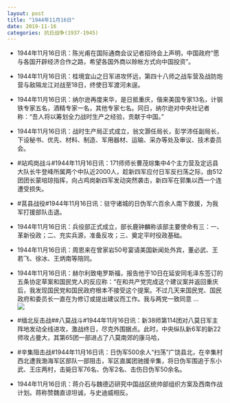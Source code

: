 ```yaml
---
layout: post
title: "1944年11月16日"
date: 2019-11-16
categories: 抗日战争(1937-1945)
---
```


<meta name="referrer" content="no-referrer" />

- 1944年11月16日讯：陈光甫在国际通商会议记者招待会上声明，中国政府“愿与各国开辟经济合作之路，希望各国外商以赊帐方式向中国投资”。 

- 1944年11月16日讯：桂境宜山之日军进攻怀远，第四十八师之战车营及战防炮营与敌隔龙江对战至18日，终使日军渡河未逞。 

- 1944年11月16日讯：纳尔逊再度来华，是日抵重庆，偕来美国专家13名，计钢铁专家五名，酒精专家一名，其他专家七名。同日，纳尔逊对中央社记者称：“吾人将以筹划全力战时生产之经验，贡献于中国。” 

- 1944年11月16日讯：战时生产局正式成立，翁文灏任局长，彭学沛任副局长，下设秘书、优先、材料、制造、军用器材、运输、采办等处及审议、技术委员会。 

- #站鸡岗战斗#1944年11月16日讯：171师师长曹茂琮集中4个主力营及定远县大队长牛登峰所属两个中队近2000人，趁新四军应付日军反扫荡之际，由512团团长蒙培琼指挥，向占鸡岗新四军发动突然袭击，新四军在郭集以西一个连遭受损失。 

- #莒县战役#1944年11月16日讯：驻守诸城的日伪军六百余人南下救援，为我军打援部队击退。 

- 1944年11月16日讯：兵役部正式成立，部长鹿钟麟称该部主要使命有三：一、革新役政；二、充实兵源，准备反攻；三、奠定平时役政基础。 

- 1944年11月16日讯：周恩来在曾家岩50号宴请美国新闻处外宾，董必武、王若飞、徐冰、王炳南等陪同。 

- 1944年11月16日讯：赫尔利致电罗斯福，报告他于10日在延安同毛泽东签订的五条协定草案和国民党人的反应称：“在和共产党完成这个建议案并返回重庆后，我发现国民党和国民政府根本不接受这个提案。不过几天来国民党、国民政府和委员长一直在为修订或提出建议而工作。我与两党一致同意 ... <br/><img src="https://wx1.sinaimg.cn/large/aca367d8ly1g8zp6cg998j20c80ok0tb.jpg" />

- #缅北反击战##八莫战斗#1944年11月16日讯：新38师第114团对八莫日军主阵地发动全线进攻，激战终日，尽克外围据点。此时，中央纵队新6军的新22师攻占曼大，其第65团一部进占了八莫南郊的康马哈， 

- #辛集阻击战#1944年11月16日讯：日伪军500余人“扫荡”广饶县北，在辛集村西北遭我渤海军区部队一部阻击，军区直属团驰援辛集，将日伪军围追于东小武、王庄两村，击毙日军76名、伪军2名、击伤日伪军50余名。 

- 1944年11月16日讯：蒋介石与魏德迈研究中国战区统帅部组织方案及西南作战计划。蒋称赞魏直谅坦诚，与史迪威相反。 

